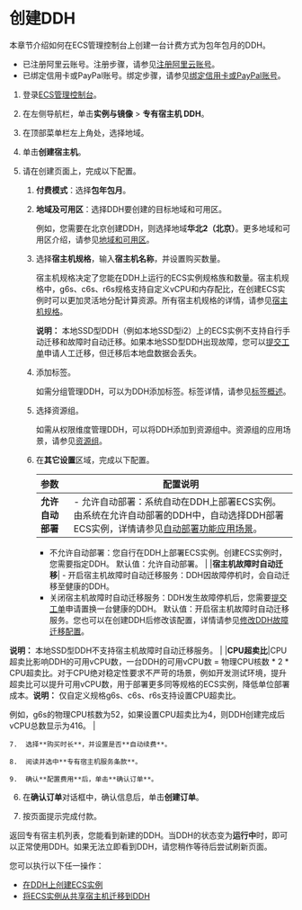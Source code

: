 # 创建DDH

本章节介绍如何在ECS管理控制台上创建一台计费方式为包年包月的DDH。

-   已注册阿里云账号。注册步骤，请参见[注册阿里云账号](https://www.alibabacloud.com/help/doc-detail/50482.htm)。
-   已绑定信用卡或PayPal账号。绑定步骤，请参见[绑定信用卡或PayPal账号](https://www.alibabacloud.com/help/doc-detail/50517.htm)。

1.  登录[ECS管理控制台](https://ecs.console.aliyun.com)。

2.  在左侧导航栏，单击**实例与镜像** \> **专有宿主机 DDH**。

3.  在顶部菜单栏左上角处，选择地域。

4.  单击**创建宿主机**。

5.  请在创建页面上，完成以下配置。

    1.  **付费模式**：选择**包年包月**。

    2.  **地域及可用区**：选择DDH要创建的目标地域和可用区。

        例如，您需要在北京创建DDH，则选择地域**华北2（北京）**。更多地域和可用区介绍，请参见[地域和可用区](https://www.alibabacloud.com/help/doc-detail/123712.htm)。

    3.  选择**宿主机规格**，输入**宿主机名称**，并设置购买数量。

        宿主机规格决定了您能在DDH上运行的ECS实例规格族和数量。宿主机规格中，g6s、c6s、r6s规格支持自定义vCPU和内存配比，在创建ECS实例时可以更加灵活地分配计算资源。所有宿主机规格的详情，请参见[宿主机规格](/intl.zh-CN/产品简介/宿主机规格.md)。

        **说明：** 本地SSD型DDH（例如本地SSD型i2）上的ECS实例不支持自行手动迁移和故障时自动迁移。如果本地SSD型DDH出现故障，您可以[提交工单](https://workorder-intl.console.aliyun.com/#/overview)申请人工迁移，但迁移后本地盘数据会丢失。

    4.  添加标签。

        如需分组管理DDH，可以为DDH添加标签。标签详情，请参见[标签概述](/intl.zh-CN/标签与资源/标签/标签概述.md)。

    5.  选择资源组。

        如需从权限维度管理DDH，可以将DDH添加到资源组中。资源组的应用场景，请参见[资源组](/intl.zh-CN/标签与资源/资源/资源组.md)。

    6.  在**其它设置**区域，完成以下配置。

        |参数|配置说明|
        |:-|----|
        |**允许自动部署**|        -   允许自动部署：系统自动在DDH上部署ECS实例。由系统在允许自动部署的DDH中，自动选择DDH部署ECS实例，详情请参见[自动部署功能应用场景](/intl.zh-CN/产品简介/功能特性/功能特性.md)。
        -   不允许自动部署：您自行在DDH上部署ECS实例。创建ECS实例时，您需要指定DDH。
默认值：允许自动部署。 |
        |**宿主机故障时自动迁移**|        -   开启宿主机故障时自动迁移服务：DDH因故障停机时，会自动迁移至健康的DDH。
        -   关闭宿主机故障时自动迁移服务：DDH发生故障停机后，您需要[提交工单](https://workorder-intl.console.aliyun.com/#/ticket/createIndex)申请置换一台健康的DDH。
默认值：开启宿主机故障时自动迁移服务。您也可以在创建DDH后修改该配置，详情请参见[修改DDH故障迁移配置](/intl.zh-CN/用户指南/修改DDH相关设置/修改DDH故障迁移配置.md)。

**说明：** 本地SSD型DDH不支持宿主机故障时自动迁移服务。 |
        |**CPU超卖比**|CPU超卖比影响DDH的可用vCPU数，一台DDH的可用vCPU数 = 物理CPU核数 \* 2 \* CPU超卖比。对于CPU绝对稳定性要求不严苛的场景，例如开发测试环境，提升超卖比可以提升可用vCPU数，用于部署更多同等规格的ECS实例，降低单位部署成本。**说明：** 仅自定义规格g6s、c6s、r6s支持设置CPU超卖比。

例如，g6s的物理CPU核数为52，如果设置CPU超卖比为4，则DDH创建完成后vCPU总数显示为416。 |

    7.  选择**购买时长**，并设置是否**自动续费**。

    8.  阅读并选中**专有宿主机服务条款**。

    9.  确认**配置费用**后，单击**确认订单**。

6.  在**确认订单**对话框中，确认信息后，单击**创建订单**。

7.  按页面提示完成付款。


返回专有宿主机列表，您能看到新建的DDH。当DDH的状态变为**运行中**时，即可以正常使用DDH。如果无法立即看到DDH，请您稍作等待后尝试刷新页面。

您可以执行以下任一操作：

-   [在DDH上创建ECS实例](/intl.zh-CN/快速入门/在DDH上创建ECS实例.md)
-   [将ECS实例从共享宿主机迁移到DDH](/intl.zh-CN/用户指南/迁移ECS实例/将ECS实例从共享宿主机迁移到DDH.md)

